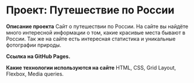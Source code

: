 # Проект: Путешествие по России

**Описание проекта**
Сайт о путешествии по России.
На сайте вы найдёте много интересной информации о том, какие красивые места бывают в России. Так же на сайте есть интересная статистика и уникальные фотографии природы.

**Ссылка на GitHub Pages.**


**Какие технологии используются на сайте**
HTML, CSS, Grid Layout, Flexbox, Media queries.
